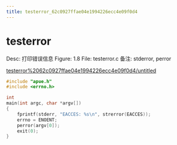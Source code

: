 ```yaml
---
title: testerror_62c0927ffae04e1994226ecc4e09f0d4
---
```


# testerror

Desc: 打印错误信息
Figure: 1.8
File: testerror.c
备注: stderror, perror

[testerror%2062c0927ffae04e1994226ecc4e09f0d4/untitled](testerror%2062c0927ffae04e1994226ecc4e09f0d4/untitled)

```c
#include "apue.h"
#include <errno.h>

int
main(int argc, char *argv[])
{
    fprintf(stderr, "EACCES: %s\n", strerror(EACCES));
    errno = ENOENT;
    perror(argv[0]);
    exit(0);
}
```